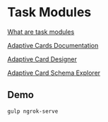 # Task Modules

[What are task modules](https://docs.microsoft.com/en-us/microsoftteams/platform/task-modules-and-cards/what-are-task-modules)

[Adaptive Cards Documentation](https://docs.microsoft.com/en-us/adaptive-cards/)

[Adaptive Card Designer](https://adaptivecards.io/designer/)

[Adaptive Card Schema Explorer](https://adaptivecards.io/explorer/)

## Demo

```
gulp ngrok-serve
```
